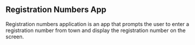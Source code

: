 ## Registration Numbers App

Registration numbers application is an app that prompts the user to enter a registration number from town and display the registration number on the screen. 